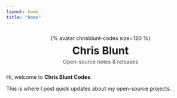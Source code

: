 ```yaml
---
layout: home
title: "Home"
---
```


<div style="text-align:center; margin: 1.5rem 0;">
  {% avatar chrisblunt-codes size=120 %}
  <h1 style="margin: 0.5rem 0 0;">Chris Blunt</h1>
  <p style="opacity: 0.8; margin-top: .25rem;">Open-source notes & releases</p>
</div>

Hi, welcome to **Chris Blunt Codes**.  

This is where I post quick updates about my open-source projects.
